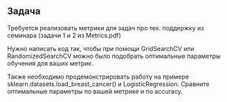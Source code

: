 ## Задача

Требуется реализовать метрики для задач про тех. поддержку из семинара (задачи 1 и 2 из Metrics.pdf)

Нужно написать код так, чтобы при помощи GridSearchCV или RandomizedSearchCV можно было подобрать оптимальные параметры обучения для ваших метрик.

Также необходимо продемонстрировать работу на примере sklearn.datasets.load_breast_cancer() и LogisticRegression. Сравните оптимальные параметры по вашей метрике и по accuracy.